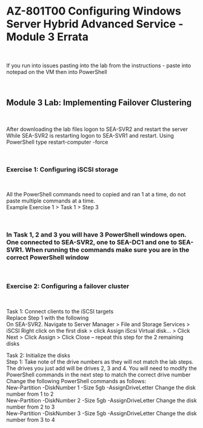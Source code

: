 # AZ-801T00 Configuring Windows Server  Hybrid Advanced Service - Module 3 Errata

<br>

If you run into issues pasting into the lab from the instructions - paste into notepad on the VM then into PowerShell<br>

<br>

## Module 3 Lab:  Implementing Failover Clustering

<br>

After downloading the lab files logon to SEA-SVR2 and restart the server<br>
While SEA-SVR2 is restarting logon to SEA-SVR1 and restart. Using PowerShell type restart-computer -force<br>

<br>

### Exercise 1: Configuring iSCSI storage

<br>

All the PowerShell commands need to copied and ran 1 at a time, do not paste multiple commands at a time.<br>
Example Exercise 1 > Task 1 > Step 3<br>

<br>

### In Task 1, 2 and 3 you will have 3 PowerShell windows open.  One connected to SEA-SVR2, one to SEA-DC1 and one to SEA-SVR1.  When running the commands make sure you are in the correct PowerShell window

<br>

### Exercise 2: Configuring a failover cluster

<br>

Task 1: Connect clients to the iSCSI targets<br>
Replace Step 1 with the following<br>
On SEA-SVR2. Navigate to Server Manager > File and Storage Services > iSCSI
Right click on the first disk > click Assign iScsi Virtual disk… > Click Next > Click Assign > Click Close – repeat this step for the 2 remaining disks<br>

Task 2: Initialize the disks<br>
Step 1: Take note of the drive numbers as they will not match the lab steps.<br>
The drives you just add will be drives 2, 3 and 4.  You will need to modify the PowerShell commands in the next step to match the correct drive number
Change the following PowerShell commands as follows:<br>
New-Partition -DiskNumber 1 -Size 5gb -AssignDriveLetter Change the disk number from 1 to 2<br>
New-Partition -DiskNumber 2 -Size 5gb -AssignDriveLetter Change the disk number from 2 to 3<br>
New-Partition -DiskNumber 3 -Size 5gb -AssignDriveLetter Change the disk number from 3 to 4<br>
